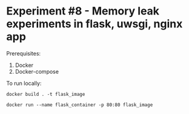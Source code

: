 # Experiment #8 - Memory leak experiments in flask, uwsgi, nginx app

Prerequisites:

1. Docker
2. Docker-compose

To run locally:

`docker build . -t flask_image`

`docker run --name flask_container -p 80:80 flask_image`

